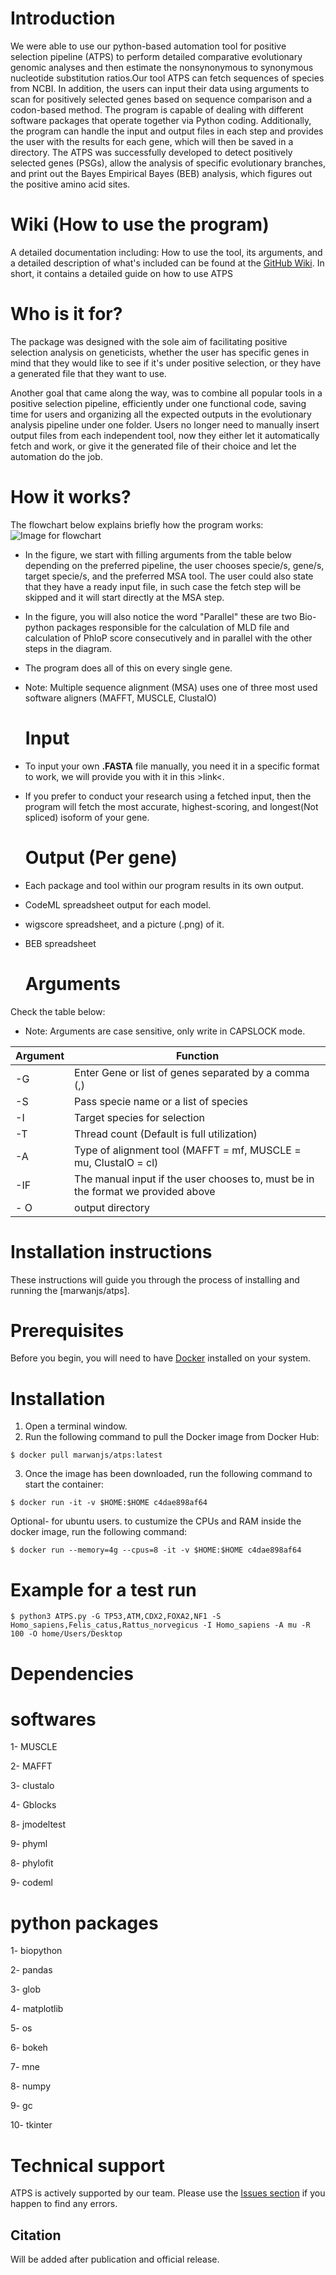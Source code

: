 # Introduction

We were able to use our python-based automation tool for positive selection pipeline (ATPS) to perform detailed comparative evolutionary genomic analyses and then estimate the nonsynonymous to synonymous nucleotide substitution ratios.Our tool ATPS can fetch sequences of species from NCBI. In addition, the users can input their data using arguments to scan for positively selected genes based on sequence comparison and a codon-based method. The program is capable of dealing with different software packages that operate together via Python coding. Additionally, the program can handle the input and output files in each step and provides  the user with the results for each gene, which will then be saved in a directory. The ATPS was successfully developed to detect positively selected genes (PSGs), allow the analysis of specific evolutionary branches, and print out the Bayes Empirical Bayes (BEB) analysis, which figures out the positive amino acid sites.



# Wiki (How to use the program)

A detailed documentation including: How to use the tool, its arguments, and a detailed description of what's included can be found at the [GitHub Wiki](https://github.com/APS-P/APSP/wiki). In short, it contains a detailed guide on how to use ATPS

   # Who is it for?

The package was designed with the sole aim of facilitating positive selection analysis on geneticists, whether the user has specific genes in mind that they would like to see if it's under positive selection, or they have a generated file that they want to use.

Another goal that came along the way, was to combine all popular tools in a positive selection pipeline, efficiently under one functional code, saving time for users and organizing all the expected outputs in the evolutionary analysis pipeline under one folder. Users no longer need to manually insert output files from each independent tool, now they either let it automatically fetch and work, or give it the generated file of their choice and let the automation do the job.

   # How it works?

The flowchart below explains briefly how the program works:
![Image for flowchart](https://github.com/APS-P/APSP/blob/main/images/work_flow.jpeg)

- In the figure, we start with filling arguments from the table below depending on the preferred pipeline, the user chooses specie/s, gene/s, target specie/s, and the preferred MSA tool. The user could also state that they have a ready input file, in such case the fetch step will be skipped and it will start directly at the MSA step. 

- In the figure, you will also notice the word "Parallel" these are two Bio-python packages responsible for the calculation of MLD file and calculation of PhloP score consecutively and in parallel with the other steps in the diagram.

- The program does all of this on every single gene.

- Note: Multiple sequence alignment (MSA) uses one of three most used software aligners (MAFFT, MUSCLE, ClustalO)

   # Input

* To input your own **.FASTA** file manually, you need it in a specific format to work, we will provide you with it in this >link<.
* If you prefer to conduct your research using a fetched input, then the program will fetch the most accurate, highest-scoring, and longest(Not spliced) isoform of your gene.

   # Output (Per gene)

- Each package and tool within our program results in its own output.
- CodeML spreadsheet output for each model.
- wigscore spreadsheet, and a picture (.png) of it.
- BEB spreadsheet

   # Arguments

Check the table below:
- Note: Arguments are case sensitive, only write in CAPSLOCK mode.

| Argument  |  Function |
|---|---|
| -G | Enter Gene or list of genes separated by a comma (,) |
|  -S |  Pass specie name or a list of species |
| -I  |  Target species for selection |
| -T  |  Thread count (Default is full utilization)|
|  -A |  Type of alignment tool (MAFFT = mf, MUSCLE = mu, ClustalO = cl)  |
|  -IF |  The manual input if the user chooses to, must be in the format we provided above |
| - O | output directory 


# Installation instructions

These instructions will guide you through the process of installing and running the [marwanjs/atps].

   # Prerequisites

Before you begin, you will need to have [Docker](https://www.docker.com/get-started/) installed on your system.
   
   # Installation

1. Open a terminal window.
2. Run the following command to pull the Docker image from Docker Hub:

```console
$ docker pull marwanjs/atps:latest
```

3. Once the image has been downloaded, run the following command to start the container:


```console
$ docker run -it -v $HOME:$HOME c4dae898af64
```

Optional- for ubuntu users. to custumize the CPUs and RAM inside the docker image, run the following command:

```console
$ docker run --memory=4g --cpus=8 -it -v $HOME:$HOME c4dae898af64
```

   # Example for a test run
   
```console
$ python3 ATPS.py -G TP53,ATM,CDX2,FOXA2,NF1 -S Homo_sapiens,Felis_catus,Rattus_norvegicus -I Homo_sapiens -A mu -R 100 -O home/Users/Desktop
```

# Dependencies

   # softwares 
   
1- MUSCLE

2- MAFFT

3- clustalo

4- Gblocks

8- jmodeltest

9- phyml

8- phylofit

9- codeml

   # python packages 
   
1- biopython

2- pandas

3- glob

4- matplotlib 

5- os 

6- bokeh

7- mne

8- numpy

9- gc 

10- tkinter 


# Technical support

ATPS is actively supported by our team. Please use the [Issues section](https://github.com/APS-P/APSP/issues) if you happen to find any errors.

## Citation
Will be added after publication and official release.
